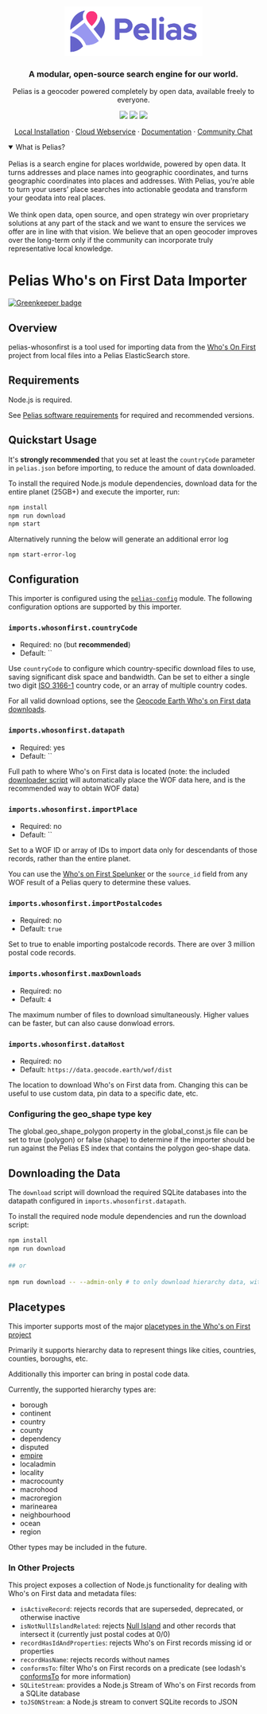 <p align="center">
  <img height="100" src="https://raw.githubusercontent.com/pelias/design/master/logo/pelias_github/Github_markdown_hero.png">
</p>
<h3 align="center">A modular, open-source search engine for our world.</h3>
<p align="center">Pelias is a geocoder powered completely by open data, available freely to everyone.</p>
<p align="center">
<a href="https://en.wikipedia.org/wiki/MIT_License"><img src="https://img.shields.io/github/license/pelias/api?style=flat&color=orange" /></a>
<a href="https://hub.docker.com/u/pelias"><img src="https://img.shields.io/docker/pulls/pelias/api?style=flat&color=informational" /></a>
<a href="https://gitter.im/pelias/pelias"><img src="https://img.shields.io/gitter/room/pelias/pelias?style=flat&color=yellow" /></a>
</p>
<p align="center">
	<a href="https://github.com/pelias/docker">Local Installation</a> ·
        <a href="https://geocode.earth">Cloud Webservice</a> ·
	<a href="https://github.com/pelias/documentation">Documentation</a> ·
	<a href="https://gitter.im/pelias/pelias">Community Chat</a>
</p>
<details open>
<summary>What is Pelias?</summary>
<br />
Pelias is a search engine for places worldwide, powered by open data. It turns addresses and place names into geographic coordinates, and turns geographic coordinates into places and addresses. With Pelias, you’re able to turn your users’ place searches into actionable geodata and transform your geodata into real places.
<br /><br />
We think open data, open source, and open strategy win over proprietary solutions at any part of the stack and we want to ensure the services we offer are in line with that vision. We believe that an open geocoder improves over the long-term only if the community can incorporate truly representative local knowledge.
</details>

# Pelias Who's on First Data Importer

[![Greenkeeper badge](https://badges.greenkeeper.io/pelias/whosonfirst.svg)](https://greenkeeper.io/)

## Overview

pelias-whosonfirst is a tool used for importing data from the [Who's On First](https://whosonfirst.org/) project from local files into a Pelias ElasticSearch store.

## Requirements

Node.js is required.

See [Pelias software requirements](https://github.com/pelias/documentation/blob/master/requirements.md) for required and recommended versions.

## Quickstart Usage

It's **strongly recommended** that you set at least the `countryCode` parameter
in `pelias.json` before importing, to reduce the amount of data downloaded.

To install the required Node.js module dependencies, download data for the entire planet (25GB+) and execute the importer, run:


```bash
npm install
npm run download
npm start
```

Alternatively running the below will generate an additional error log
```
npm start-error-log
```


## Configuration

This importer is configured using the [`pelias-config`](https://github.com/pelias/config) module.
The following configuration options are supported by this importer.

### `imports.whosonfirst.countryCode`

* Required: no (but **recommended**)
* Default: ``

Use `countryCode` to configure which country-specific download files to use, saving significant disk space and bandwidth. Can be set to either a single two digit [ISO 3166-1](https://en.wikipedia.org/wiki/ISO_3166-1) country code, or an array of multiple country codes.

For all valid download options, see the [Geocode Earth Who's on First data downloads](https://geocode.earth/data/whosonfirst).

### `imports.whosonfirst.datapath`

* Required: yes
* Default: ``

Full path to where Who's on First data is located (note: the included [downloader script](#downloading-the-data) will automatically place the WOF data here, and is the recommended way to obtain WOF data)

### `imports.whosonfirst.importPlace`

* Required: no
* Default: ``

Set to a WOF ID or array of IDs to import data only for descendants of those records, rather than the entire planet.

You can use the [Who's on First Spelunker](https://spelunker.whosonfirst.org) or the `source_id` field from any WOF result of a Pelias query to determine these values.

### `imports.whosonfirst.importPostalcodes`

* Required: no
* Default: `true`

Set to true to enable importing postalcode records. There are over 3 million postal code records.

### `imports.whosonfirst.maxDownloads`

* Required: no
* Default: `4`

The maximum number of files to download simultaneously. Higher values can be faster, but can also cause donwload errors.

### `imports.whosonfirst.dataHost`

* Required: no
* Default: `https://data.geocode.earth/wof/dist`

The location to download Who's on First data from. Changing this can be useful to use custom data, pin data to a specific date, etc.

### Configuring the geo_shape type key

The global.geo_shape_polygon property in the global_const.js file can be set to true (polygon) or false (shape) to determine if the importer should be run against the Pelias ES index that contains the polygon geo-shape data.

## Downloading the Data

The `download` script will download the required SQLite databases into the datapath configured in `imports.whosonfirst.datapath`.

To install the required node module dependencies and run the download script:

```bash
npm install
npm run download

## or

npm run download -- --admin-only # to only download hierarchy data, without postalcodes
```

## Placetypes

This importer supports most of the major [placetypes in the Who's on First project](https://github.com/whosonfirst/whosonfirst-placetypes)

Primarily it supports hierarchy data to represent things like cities, countries, counties, boroughs, etc.

Additionally this importer can bring in postal code data.

Currently, the supported hierarchy types are:

- borough
- continent
- country
- county
- dependency
- disputed
- [empire](https://www.youtube.com/watch?v=-bzWSJG93P8)
- localadmin
- locality
- macrocounty
- macrohood
- macroregion
- marinearea
- neighbourhood
- ocean
- region

Other types may be included in the future.

### In Other Projects

This project exposes a collection of Node.js functionality for dealing with Who's on First data and metadata files:

- `isActiveRecord`: rejects records that are superseded, deprecated, or otherwise inactive
- `isNotNullIslandRelated`: rejects [Null Island](https://spelunker.whosonfirst.org/id/1) and other records that intersect it (currently just postal codes at 0/0)
- `recordHasIdAndProperties`: rejects Who's on First records missing id or properties
- `recordHasName`: rejects records without names
- `conformsTo`: filter Who's on First records on a predicate (see lodash's [conformsTo](https://lodash.com/docs/4.17.4#conformsTo) for more information)
- `SQLiteStream`: provides a Node.js Stream of Who's on First records from a SQLite database
- `toJSONStream`: a Node.js stream to convert SQLite records to JSON
